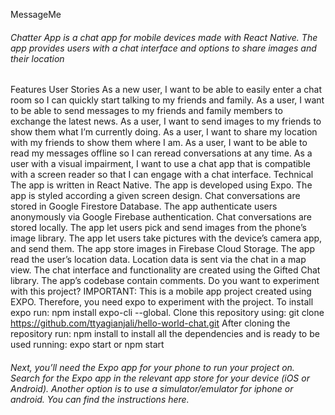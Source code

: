 MessageMe

###### Chatter App is a chat app for mobile devices made with React Native. The app provides users with a chat interface and options to share images and their location

Features
User Stories
As a new user, I want to be able to easily enter a chat room so I can quickly start talking to my friends and family.
As a user, I want to be able to send messages to my friends and family members to exchange the latest news.
As a user, I want to send images to my friends to show them what I’m currently doing.
As a user, I want to share my location with my friends to show them where I am.
As a user, I want to be able to read my messages offline so I can reread conversations at any time.
As a user with a visual impairment, I want to use a chat app that is compatible with a screen reader so that I can engage with a chat interface.
Technical
The app is written in React Native.
The app is developed using Expo.
The app is styled according a given screen design.
Chat conversations are stored in Google Firestore Database.
The app authenticate users anonymously via Google Firebase authentication.
Chat conversations are stored locally.
The app let users pick and send images from the phone’s image library.
The app let users take pictures with the device’s camera app, and send them.
The app store images in Firebase Cloud Storage.
The app read the user’s location data.
Location data is sent via the chat in a map view.
The chat interface and functionality are created using the Gifted Chat library.
The app’s codebase contain comments.
Do you want to experiment with this project?
IMPORTANT: This is a mobile app project created using EXPO. Therefore, you need expo to experiment with the project. To install expo run: npm install expo-cli --global.
Clone this repository using: git clone https://github.com/ttyagianjali/hello-world-chat.git After cloning the repository run: npm install to install all the dependencies and is ready to be used running: expo start or npm start

###### Next, you’ll need the Expo app for your phone to run your project on. Search for the Expo app in the relevant app store for your device (iOS or Android). Another option is to use a simulator/emulator for iphone or android. You can find the instructions here.

